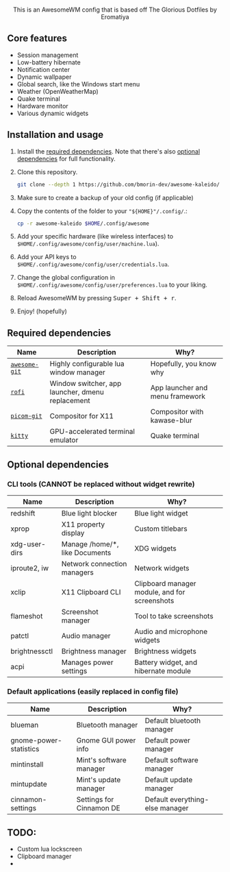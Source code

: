 <p align='center'>
	<br/>
    This is an AwesomeWM config that is based off The Glorious Dotfiles by Eromatiya 
</p>

## Core features

+ Session management 
+ Low-battery hibernate
+ Notification center
+ Dynamic wallpaper
+ Global search, like the Windows start menu
+ Weather (OpenWeatherMap) 
+ Quake terminal
+ Hardware monitor
+ Various dynamic widgets 

## Installation and usage

1. Install the [required dependencies](#required-dependencies). Note that there's also [optional dependencies](#optional-dependencies) for full functionality.
2. Clone this repository.

	```bash
	git clone --depth 1 https://github.com/bmorin-dev/awesome-kaleido/
	```

3. Make sure to create a backup of your old config (if applicable)
4. Copy the contents of the folder to your `"${HOME}"/.config/`.:

	```bash
	cp -r awesome-kaleido $HOME/.config/awesome
	```

4. Add your specific hardware (like wireless interfaces) to `$HOME/.config/awesome/config/user/machine.lua`).
5. Add your API keys to `$HOME/.config/awesome/config/user/credentials.lua`.
6. Change the global configuration in `$HOME/.config/awesome/config/user/preferences.lua` to your liking.
7. Reload AwesomeWM by pressing <kbd>Super + Shift + r</kbd>.
8. Enjoy! (hopefully)

## Required dependencies

| Name | Description | Why? |
| --- | --- | --- |
| [`awesome-git`](https://github.com/awesomeWM/awesome) |  Highly configurable lua window manager | Hopefully, you know why |
| [`rofi`](https://github.com/davatorium/rofi) | Window switcher, app launcher, dmenu replacement | App launcher and menu framework |
| [`picom-git`](https://github.com/yshui/picom) | Compositor for X11 | Compositor with kawase-blur |
| [`kitty`](https://github.com/kovidgoyal/kitty) | GPU-accelerated terminal emulator | Quake terminal | 

## Optional dependencies

### CLI tools (CANNOT be replaced without widget rewrite)

| Name | Description | Why? |
| --- | --- | --- |
| redshift | Blue light blocker | Blue light widget |
| xprop | X11 property display | Custom titlebars |
| xdg-user-dirs | Manage /home/*, like Documents | XDG widgets |
| iproute2, iw | Network connection managers | Network widgets |
| xclip | X11 Clipboard CLI | Clipboard manager module, and for screenshots |
| flameshot | Screenshot manager | Tool to take screenshots |
| patctl | Audio manager | Audio and microphone widgets |
| brightnessctl | Brightness manager | Brightness widgets |
| acpi | Manages power settings | Battery widget, and hibernate module |

### Default applications (easily replaced in config file)

| Name | Description | Why? |
| --- | --- | --- |
| blueman | Bluetooth manager | Default bluetooth manager |
| gnome-power-statistics | Gnome GUI power info | Default power manager |
| mintinstall | Mint's software manager | Default software manager |
| mintupdate | Mint's update manager | Default update manager |
| cinnamon-settings | Settings for Cinnamon DE | Default everything-else manager|

## TODO:

+ Custom lua lockscreen
+ Clipboard manager
+ 
